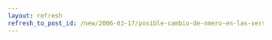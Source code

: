 ```yaml
---
layout: refresh
refresh_to_post_id: /new/2006-03-17/posible-cambio-de-nmero-en-las-versiones-de-ubuntu
---
```

